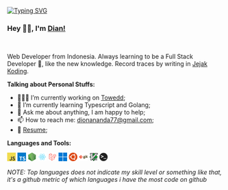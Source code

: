 <!-- Empty line needed before code block -->
<!--
<h3>

```javascript
const firstName = 'Dian'
cosnt lastName = ' Ananda'

console.log(firstName, lastName)
Dian Ananda
```
</h3>
-->

[![Typing SVG](https://readme-typing-svg.herokuapp.com?size=12&duration=2000&color=F7076D&multiline=true&height=105&lines=const+firstName+%3D+'Dian';const+lastName+%3D+'+Ananda';+;console.log(firstName%2C+lastName);Dian+Ananda)](https://git.io/typing-svg)
### Hey 👋🏽, I'm [Dian!](https://links-dionannd.vercel.app/)

<br />

Web Developer from Indonesia. Always learning to be a Full Stack Developer 🚀, like the new knowledge. Record traces by writing in [Jejak Koding](https://jejakkoding.blogspot.com).

**Talking about Personal Stuffs:**

- 👨🏽‍💻 I’m currently working on [Towedd](https://towedd.com/);
- 🌱 I’m currently learning Typescript and Golang; 
- 💬 Ask me about anything, I am happy to help;
- 📫 How to reach me: dionananda77@gmail.com;
- 📝 [Resume](https://dionannd.github.io/);

**Languages and Tools:**

<code><img height="20" src="https://raw.githubusercontent.com/github/explore/80688e429a7d4ef2fca1e82350fe8e3517d3494d/topics/javascript/javascript.png"></code>
<code><img height="20" src="https://raw.githubusercontent.com/github/explore/80688e429a7d4ef2fca1e82350fe8e3517d3494d/topics/typescript/typescript.png"></code>
<code><img height="20" src="https://raw.githubusercontent.com/github/explore/80688e429a7d4ef2fca1e82350fe8e3517d3494d/topics/nodejs/nodejs.png"></code>
<code><img height="20" src="https://raw.githubusercontent.com/github/explore/80688e429a7d4ef2fca1e82350fe8e3517d3494d/topics/react/react.png"></code>
<code><img height="20" src="https://raw.githubusercontent.com/github/explore/80688e429a7d4ef2fca1e82350fe8e3517d3494d/topics/laravel/laravel.png"></code>
<code><img height="20" src="https://raw.githubusercontent.com/github/explore/80688e429a7d4ef2fca1e82350fe8e3517d3494d/topics/windows/windows.png"></code>
<code><img height="20" src="https://raw.githubusercontent.com/github/explore/80688e429a7d4ef2fca1e82350fe8e3517d3494d/topics/ubuntu/ubuntu.png"></code>
<code><img height="20" src="https://raw.githubusercontent.com/github/explore/80688e429a7d4ef2fca1e82350fe8e3517d3494d/topics/git/git.png"></code>
<code><img height="20" src="https://raw.githubusercontent.com/github/explore/80688e429a7d4ef2fca1e82350fe8e3517d3494d/topics/vim/vim.png"></code>
<code><img height="20" src="https://raw.githubusercontent.com/github/explore/80688e429a7d4ef2fca1e82350fe8e3517d3494d/topics/terminal/terminal.png"></code>

*NOTE: Top languages does not indicate my skill level or something like that, it's a github metric of which languages i have the most code on github*
